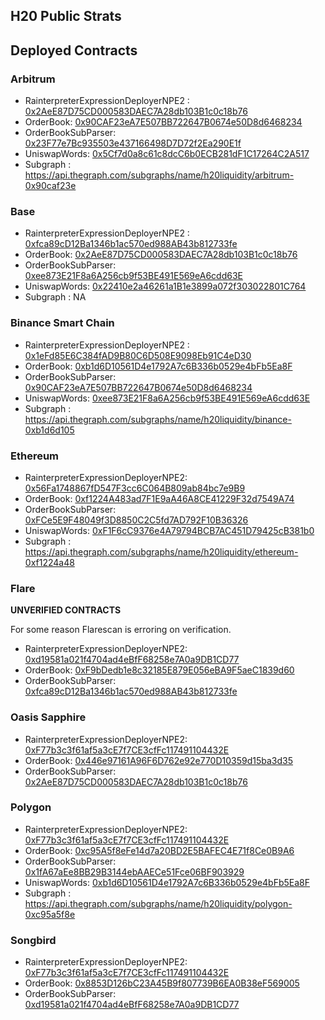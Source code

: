 ## H20 Public Strats

## Deployed Contracts

### Arbitrum
- RainterpreterExpressionDeployerNPE2 : [0x2AeE87D75CD000583DAEC7A28db103B1c0c18b76](https://arbiscan.io/address/0x2aee87d75cd000583daec7a28db103b1c0c18b76#code)
- OrderBook: [0x90CAF23eA7E507BB722647B0674e50D8d6468234](https://arbiscan.io/address/0x90caf23ea7e507bb722647b0674e50d8d6468234#code)
- OrderBookSubParser: [0x23F77e7Bc935503e437166498D7D72f2Ea290E1f](https://arbiscan.io/address/0x23f77e7bc935503e437166498d7d72f2ea290e1f)
- UniswapWords: [0x5Cf7d0a8c61c8dcC6b0ECB281dF1C17264C2A517](https://arbiscan.io/address/0x5cf7d0a8c61c8dcc6b0ecb281df1c17264c2a517)
- Subgraph : https://api.thegraph.com/subgraphs/name/h20liquidity/arbitrum-0x90caf23e

### Base
- RainterpreterExpressionDeployerNPE2 : [0xfca89cD12Ba1346b1ac570ed988AB43b812733fe](https://basescan.org/address/0xfca89cd12ba1346b1ac570ed988ab43b812733fe#code)
- OrderBook: [0x2AeE87D75CD000583DAEC7A28db103B1c0c18b76](https://basescan.org/address/0x2aee87d75cd000583daec7a28db103b1c0c18b76#code)
- OrderBookSubParser: [0xee873E21F8a6A256cb9f53BE491E569eA6cdd63E](https://basescan.org/address/0xee873e21f8a6a256cb9f53be491e569ea6cdd63e#code)
- UniswapWords: [0x22410e2a46261a1B1e3899a072f303022801C764](https://basescan.org/address/0x22410e2a46261a1b1e3899a072f303022801c764#code)
- Subgraph : NA

### Binance Smart Chain
- RainterpreterExpressionDeployerNPE2 : [0x1eFd85E6C384fAD9B80C6D508E9098Eb91C4eD30](https://bscscan.com/address/0x1efd85e6c384fad9b80c6d508e9098eb91c4ed30#code)
- OrderBook: [0xb1d6D10561D4e1792A7c6B336b0529e4bFb5Ea8F](https://bscscan.com/address/0xb1d6d10561d4e1792a7c6b336b0529e4bfb5ea8f)
- OrderBookSubParser: [0x90CAF23eA7E507BB722647B0674e50D8d6468234](https://bscscan.com/address/0x90caf23ea7e507bb722647b0674e50d8d6468234)
- UniswapWords: [0xee873E21F8a6A256cb9f53BE491E569eA6cdd63E](https://bscscan.com/address/0xee873e21f8a6a256cb9f53be491e569ea6cdd63e#code)
- Subgraph : https://api.thegraph.com/subgraphs/name/h20liquidity/binance-0xb1d6d105

### Ethereum
- RainterpreterExpressionDeployerNPE2: [0x56Fa1748867fD547F3cc6C064B809ab84bc7e9B9](https://etherscan.io/address/0x56Fa1748867fD547F3cc6C064B809ab84bc7e9B9#code)
- OrderBook: [0xf1224A483ad7F1E9aA46A8CE41229F32d7549A74](https://etherscan.io/address/0xf1224a483ad7f1e9aa46a8ce41229f32d7549a74#code)
- OrderBookSubParser: [0xFCe5E9F48049f3D8850C2C5fd7AD792F10B36326](https://etherscan.io/address/0xFCe5E9F48049f3D8850C2C5fd7AD792F10B36326#code)
- UniswapWords: [0xF1F6cC9376e4A79794BCB7AC451D79425cB381b0](https://etherscan.io/address/0xF1F6cC9376e4A79794BCB7AC451D79425cB381b0#code)
- Subgraph : https://api.thegraph.com/subgraphs/name/h20liquidity/ethereum-0xf1224a48

### Flare

**UNVERIFIED CONTRACTS**

For some reason Flarescan is erroring on verification.

- RainterpreterExpressionDeployerNPE2: [0xd19581a021f4704ad4eBfF68258e7A0a9DB1CD77](https://flarescan.com/address/0xd19581a021f4704ad4eBfF68258e7A0a9DB1CD77)
- OrderBook: [0xF9bDedb1e8c32185E879E056eBA9F5aeC1839d60](https://flarescan.com/address/0xF9bDedb1e8c32185E879E056eBA9F5aeC1839d60)
- OrderBookSubParser: [0xfca89cD12Ba1346b1ac570ed988AB43b812733fe](https://flarescan.com/address/0xfca89cD12Ba1346b1ac570ed988AB43b812733fe)

### Oasis Sapphire

- RainterpreterExpressionDeployerNPE2: [0xF77b3c3f61af5a3cE7f7CE3cfFc117491104432E](https://explorer.oasis.io/mainnet/sapphire/address/0xF77b3c3f61af5a3cE7f7CE3cfFc117491104432E/code#code)
- OrderBook: [0x446e97161A96F6D762e92e770D10359d15ba3d35](https://explorer.oasis.io/mainnet/sapphire/address/0x446e97161A96F6D762e92e770D10359d15ba3d35)
- OrderBookSubParser: [0x2AeE87D75CD000583DAEC7A28db103B1c0c18b76](https://explorer.oasis.io/mainnet/sapphire/address/0x2AeE87D75CD000583DAEC7A28db103B1c0c18b76)

### Polygon
- RainterpreterExpressionDeployerNPE2: [0xF77b3c3f61af5a3cE7f7CE3cfFc117491104432E](https://polygonscan.com/address/0xf77b3c3f61af5a3ce7f7ce3cffc117491104432e#code)
- OrderBook: [0xc95A5f8eFe14d7a20BD2E5BAFEC4E71f8Ce0B9A6](https://polygonscan.com/address/0xc95A5f8eFe14d7a20BD2E5BAFEC4E71f8Ce0B9A6#code)
- OrderBookSubParser: [0x1fA67aEe8BB29B3144ebAAECe51Fce06BF903929](https://polygonscan.com/address/0x1fA67aEe8BB29B3144ebAAECe51Fce06BF903929#code)
- UniswapWords: [0xb1d6D10561D4e1792A7c6B336b0529e4bFb5Ea8F](https://polygonscan.com/address/0xb1d6d10561d4e1792a7c6b336b0529e4bfb5ea8f)
- Subgraph : https://api.thegraph.com/subgraphs/name/h20liquidity/polygon-0xc95a5f8e

### Songbird

- RainterpreterExpressionDeployerNPE2: [0xF77b3c3f61af5a3cE7f7CE3cfFc117491104432E](https://songbird-explorer.flare.network/address/0xF77b3c3f61af5a3cE7f7CE3cfFc117491104432E)
- OrderBook: [0x8853D126bC23A45B9f807739B6EA0B38eF569005](https://songbird-explorer.flare.network/address/0x8853D126bC23A45B9f807739B6EA0B38eF569005)
- OrderBookSubParser: [0xd19581a021f4704ad4eBfF68258e7A0a9DB1CD77](https://songbird-explorer.flare.network/address/0xd19581a021f4704ad4eBfF68258e7A0a9DB1CD77)